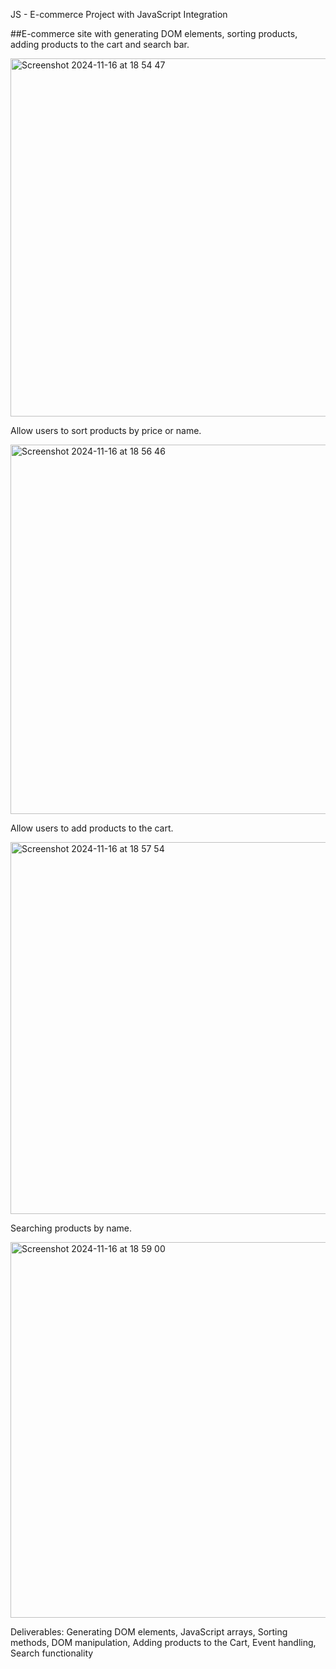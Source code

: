 JS - E-commerce Project with JavaScript Integration

##E-commerce site with generating DOM elements, sorting products, adding products to the cart and search bar.

<img width="573" alt="Screenshot 2024-11-16 at 18 54 47" src="https://github.com/user-attachments/assets/2c14b9f3-55d4-4ff8-b45c-930482d1cd47">



Allow users to sort products by price or name.

<img width="591" alt="Screenshot 2024-11-16 at 18 56 46" src="https://github.com/user-attachments/assets/25f352fa-72ce-44a4-becd-9e8e73cfae84">



Allow users to add products to the cart. 

<img width="595" alt="Screenshot 2024-11-16 at 18 57 54" src="https://github.com/user-attachments/assets/4042bb3d-974a-4c73-a7df-29f1b5253e72">



Searching products by name. 

<img width="601" alt="Screenshot 2024-11-16 at 18 59 00" src="https://github.com/user-attachments/assets/0a155162-0023-48ca-814b-b59861cf1c09">




Deliverables:
Generating DOM elements,
JavaScript arrays,
Sorting methods,
DOM manipulation,
Adding products to the Cart,
Event handling,
Search functionality
